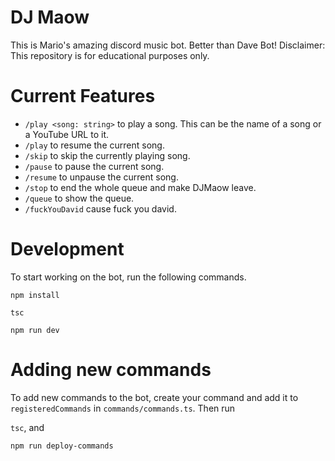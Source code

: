 # DJ Maow
This is Mario's amazing discord music bot. Better than Dave Bot!
Disclaimer: This repository is for educational purposes only.

# Current Features
* `/play <song: string>` to play a song. This can be the name of a song or a YouTube URL to it.
* `/play` to resume the current song.
* `/skip` to skip the currently playing song.
* `/pause` to pause the current song.
* `/resume` to unpause the current song.
* `/stop` to end the whole queue and make DJMaow leave.
* `/queue` to show the queue.
* `/fuckYouDavid` cause fuck you david.

# Development
To start working on the bot, run the following commands.

`npm install`

`tsc`

`npm run dev`


# Adding new commands
To add new commands to the bot, create your command and add it to `registeredCommands` in `commands/commands.ts`.
Then run

`tsc`,
 and

`npm run deploy-commands`
